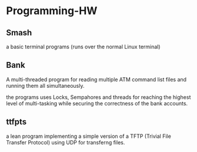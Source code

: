 # Programming-HW
## Smash
a basic terminal programs (runs over the normal Linux terminal)

## Bank
A multi-threaded program for reading multiple ATM command list files and running them all simultaneously.

the programs uses Locks, Sempahores and threads for reaching the highest level of multi-tasking while securing the correctness of the bank accounts.

## ttfpts
a lean program implementing a simple version of a TFTP (Trivial File Transfer Protocol) using UDP for transferng files.
